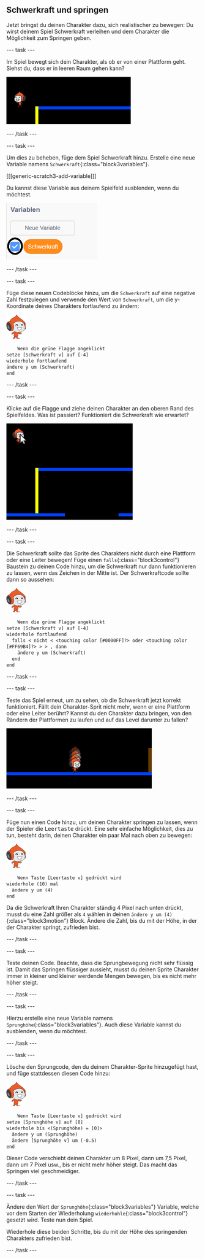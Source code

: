 ## Schwerkraft und springen

Jetzt bringst du deinen Charakter dazu, sich realistischer zu bewegen: Du wirst deinem Spiel Schwerkraft verleihen und dem Charakter die Möglichkeit zum Springen geben.

\--- task \---

Im Spiel bewegt sich dein Charakter, als ob er von einer Plattform geht. Siehst du, dass er in leeren Raum gehen kann?

![Screenshot](images/dodge-no-gravity.png)

\--- /task \---

\--- task \---

Um dies zu beheben, füge dem Spiel Schwerkraft hinzu. Erstelle eine neue Variable namens `Schwerkraft`{:class="block3variables"}.

[[[generic-scratch3-add-variable]]]

Du kannst diese Variable aus deinem Spielfeld ausblenden, wenn du möchtest.

![Screenshot](images/dodge-gravity-annotated.png)

\--- /task \---

\--- task \---

Füge diese neuen Codeblöcke hinzu, um die `Schwerkraft` auf eine negative Zahl festzulegen und verwende den Wert von `Schwerkraft`, um die y-Koordinate deines Charakters fortlaufend zu ändern:

![Pico-Walking Sprite](images/pico_walking_sprite.png)

```blocks3
    Wenn die grüne Flagge angeklickt
setze [Schwerkraft v] auf [-4]
wiederhole fortlaufend 
ändere y um (Schwerkraft)
end
```

\--- /task \---

\--- task \---

Klicke auf die Flagge und ziehe deinen Charakter an den oberen Rand des Spielfeldes. Was ist passiert? Funktioniert die Schwerkraft wie erwartet?

![Screenshot](images/dodge-gravity-drag.png)

\--- /task \---

\--- task \---

Die Schwerkraft sollte das Sprite des Charakters nicht durch eine Plattform oder eine Leiter bewegen! Füge einen `falls`{:class="block3control"} Baustein zu deinen Code hinzu, um die Schwerkraft nur dann funktionieren zu lassen, wenn das Zeichen in der Mitte ist. Der Schwerkraftcode sollte dann so aussehen:

![Pico-Walking Sprite](images/pico_walking_sprite.png)

```blocks3
    Wenn die grüne Flagge angeklickt
setze [Schwerkraft v] auf [-4]
wiederhole fortlaufend 
  falls < nicht < <touching color [#0000FF]?> oder <touching color [#FF69B4]?> > > , dann 
    ändere y um (Schwerkraft)
  end
end
```

\--- /task \---

\--- task \---

Teste das Spiel erneut, um zu sehen, ob die Schwerkraft jetzt korrekt funktioniert. Fällt dein Charakter-Sprit nicht mehr, wenn er eine Plattform oder eine Leiter berührt? Kannst du den Charakter dazu bringen, von den Rändern der Plattformen zu laufen und auf das Level darunter zu fallen?

![Screenshot](images/dodge-gravity-test.png)

\--- /task \---

\--- task \---

Füge nun einen Code hinzu, um deinen Charakter springen zu lassen, wenn der Spieler die <kbd>Leertaste</kbd> drückt. Eine sehr einfache Möglichkeit, dies zu tun, besteht darin, deinen Charakter ein paar Mal nach oben zu bewegen:

![Pico-Walking Sprite](images/pico_walking_sprite.png)

```blocks3
    Wenn Taste [Leertaste v] gedrückt wird
wiederhole (10) mal 
  ändere y um (4)
end
```

Da die Schwerkraft Ihren Charakter ständig 4 Pixel nach unten drückt, musst du eine Zahl größer als `4` wählen in deinen `ändere y um (4)`{:class="block3motion"} Block. Ändere die Zahl, bis du mit der Höhe, in der der Charakter springt, zufrieden bist.

\--- /task \---

\--- task \---

Teste deinen Code. Beachte, dass die Sprungbewegung nicht sehr flüssig ist. Damit das Springen flüssiger aussieht, musst du deinen Sprite Charakter immer in kleiner und kleiner werdende Mengen bewegen, bis es nicht mehr höher steigt.

\--- /task \---

\--- task \---

Hierzu erstelle eine neue Variable namens `Sprunghöhe`{:class="block3variables"}. Auch diese Variable kannst du ausblenden, wenn du möchtest.

\--- /task \---

\--- task \---

Lösche den Sprungcode, den du deinem Charakter-Sprite hinzugefügt hast, und füge stattdessen diesen Code hinzu:

![Pico-Walking Sprite](images/pico_walking_sprite.png)

```blocks3
    Wenn Taste [Leertaste v] gedrückt wird
setze [Sprunghöhe v] auf [8]
wiederhole bis <(Sprunghöhe) = [0]> 
  ändere y um (Sprunghöhe)
  ändere [Sprunghöhe v] um (-0.5)
end
```

Dieser Code verschiebt deinen Charakter um 8 Pixel, dann um 7,5 Pixel, dann um 7 Pixel usw., bis er nicht mehr höher steigt. Das macht das Springen viel geschmeidiger.

\--- /task \---

\--- task \---

Ändere den Wert der `Sprunghöhe`{:class="block3variables"} Variable, welche vor dem Starten der Wiederholung `wiederhohle`{:class="block3control"} gesetzt wird. Teste nun dein Spiel.

Wiederhole diese beiden Schritte, bis du mit der Höhe des springenden Charakters zufrieden bist.

\--- /task \---